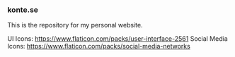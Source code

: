 ### konte.se

This is the repository for my personal website.

UI Icons: https://www.flaticon.com/packs/user-interface-2561
Social Media Icons: https://www.flaticon.com/packs/social-media-networks
